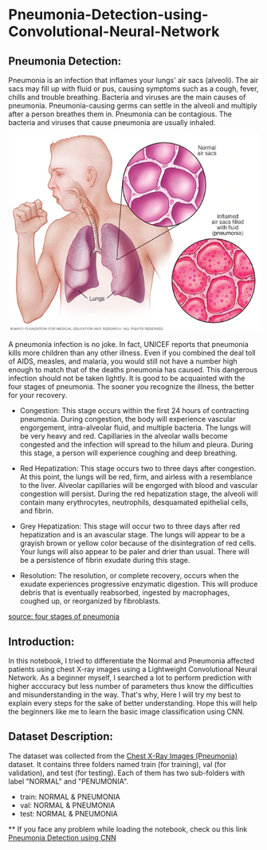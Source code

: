 # Pneumonia-Detection-using-Convolutional-Neural-Network

## Pneumonia Detection:
Pneumonia is an infection that inflames your lungs' air sacs (alveoli). The air sacs may fill up with fluid or pus, causing symptoms such as a cough, fever, chills and trouble breathing. Bacteria and viruses are the main causes of pneumonia. Pneumonia-causing germs can settle in the alveoli and multiply after a person breathes them in. Pneumonia can be contagious. The bacteria and viruses that cause pneumonia are usually inhaled.

![Pneumonia](pneumonia.jpg)

A pneumonia infection is no joke. In fact, UNICEF reports that pneumonia kills more children than any other illness. Even if you combined the deal toll of AIDS, measles, and malaria, you would still not have a number high enough to match that of the deaths pneumonia has caused. This dangerous infection should not be taken lightly. It is good to be acquainted with the four stages of pneumonia. The sooner you recognize the illness, the better for your recovery.

- Congestion: This stage occurs within the first 24 hours of contracting pneumonia. During congestion, the body will experience vascular engorgement, intra-alveolar fluid, and multiple bacteria. The lungs will be very heavy and red. Capillaries in the alveolar walls become congested and the infection will spread to the hilum and pleura. During this stage, a person will experience coughing and deep breathing.

- Red Hepatization: This stage occurs two to three days after congestion. At this point, the lungs will be red, firm, and airless with a resemblance to the liver. Alveolar capillaries will be engorged with blood and vascular congestion will persist. During the red hepatization stage, the alveoli will contain many erythrocytes, neutrophils, desquamated epithelial cells, and fibrin.

- Grey Hepatization: This stage will occur two to three days after red hepatization and is an avascular stage. The lungs will appear to be a grayish brown or yellow color because of the disintegration of red cells. Your lungs will also appear to be paler and drier than usual. There will be a persistence of fibrin exudate during this stage.

- Resolution: The resolution, or complete recovery, occurs when the exudate experiences progressive enzymatic digestion. This will produce debris that is eventually reabsorbed, ingested by macrophages, coughed up, or reorganized by fibroblasts.

[source: four stages of pneumonia](https://www.bassadvancedurgentcare.com/post/four-stages-of-pneumonia)


## Introduction:
In this notebook, I tried to differentiate the Normal and Pneumonia affected patients using chest X-ray images using a Lightweight Convolutional Neural Network. As a beginner myself, I searched a lot to perform prediction with higher acccuracy but less number of parameters thus know the difficulties and misunderstanding in the way. That's why, Here I will try my best to explain every steps for the sake of better understanding. Hope this will help the beginners like me to learn the basic image classification using CNN.

## Dataset Description:
The dataset was collected from the [Chest X-Ray Images (Pneumonia)](https://www.kaggle.com/paultimothymooney/chest-xray-pneumonia) dataset. It contains three folders named train (for training), val (for validation), and test (for testing). Each of them has two sub-folders with label "NORMAL" and "PENUMONIA".

- train:
 NORMAL &
 PNEUMONIA
- val:
 NORMAL &
 PNEUMONIA
- test:
 NORMAL &
 PNEUMONIA


** If you face any problem while loading the notebook, check ou this link [Pneumonia Detection using CNN](https://www.kaggle.com/alifrahman/pneumonia-detection-with-cnn-auc-score-0-94)
